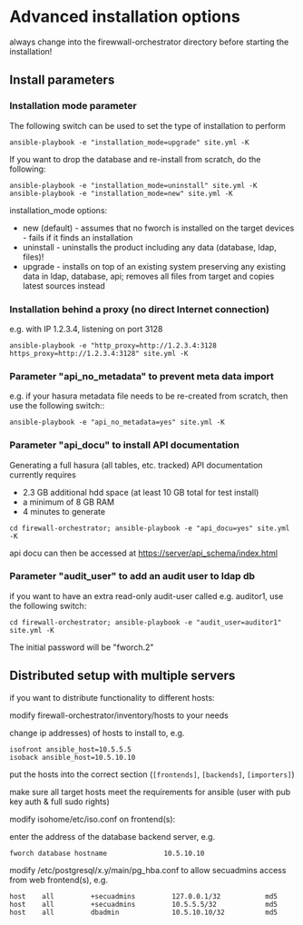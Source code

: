 # Advanced installation options

always change into the firewwall-orchestrator directory before starting the installation!

## Install parameters

### Installation mode parameter

The following switch can be used to set the type of installation to perform

```console
ansible-playbook -e "installation_mode=upgrade" site.yml -K
```

If you want to drop the database and re-install from scratch, do the following:

```console
ansible-playbook -e "installation_mode=uninstall" site.yml -K
ansible-playbook -e "installation_mode=new" site.yml -K
```

installation_mode options:
- new (default) - assumes that no fworch is installed on the target devices - fails if it finds an installation
- uninstall     - uninstalls the product including any data (database, ldap, files)!
- upgrade       - installs on top of an existing system preserving any existing data in ldap, database, api; removes all files from target and copies latest sources instead
                

### Installation behind a proxy (no direct Internet connection)

e.g. with IP 1.2.3.4, listening on port 3128<br>

```console
ansible-playbook -e "http_proxy=http://1.2.3.4:3128 https_proxy=http://1.2.3.4:3128" site.yml -K
```
### Parameter "api_no_metadata" to prevent meta data import

e.g. if your hasura metadata file needs to be re-created from scratch, then use the following switch::

```console
ansible-playbook -e "api_no_metadata=yes" site.yml -K
```

### Parameter "api_docu" to install API documentation

Generating a full hasura (all tables, etc. tracked) API documentation  currently requires
- 2.3 GB additional hdd space (at least 10 GB total for test install)
- a minimum of 8 GB RAM
- 4 minutes to generate

```console
cd firewall-orchestrator; ansible-playbook -e "api_docu=yes" site.yml -K
```

api docu can then be accessed at <https://server/api_schema/index.html>

### Parameter "audit_user" to add an audit user to ldap db

if you want to have an extra read-only audit-user called e.g. auditor1, use the following switch:

```console
cd firewall-orchestrator; ansible-playbook -e "audit_user=auditor1" site.yml -K
```

The initial password will be "fworch.2"

## Distributed setup with multiple servers

if you want to distribute functionality to different hosts:

modify firewall-orchestrator/inventory/hosts to your needs

change ip addresses) of hosts to install to, e.g.

```console
isofront ansible_host=10.5.5.5
isoback ansible_host=10.5.10.10
```

put the hosts into the correct section (`[frontends]`, `[backends]`, `[importers]`)

make sure all target hosts meet the requirements for ansible (user with pub key auth & full sudo rights)

modify isohome/etc/iso.conf on frontend(s):

enter the address of the database backend server, e.g.

```console
fworch database hostname              10.5.10.10
```

modify /etc/postgresql/x.y/main/pg_hba.conf to allow secuadmins access from web frontend(s), e.g.

```console
host    all         +secuadmins         127.0.0.1/32           md5
host    all         +secuadmins         10.5.5.5/32            md5
host    all         dbadmin             10.5.10.10/32          md5
```
